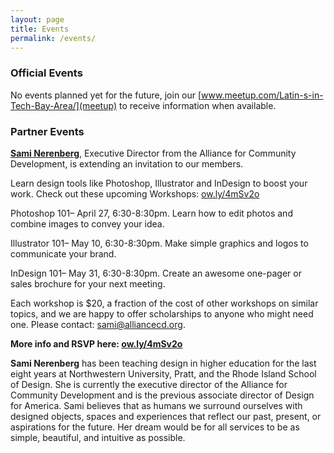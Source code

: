 ```yaml
---
layout: page
title: Events
permalink: /events/
---
```


<h3>Official Events</h3>

No events planned yet for the future, join our [www.meetup.com/Latin-s-in-Tech-Bay-Area/](meetup) to receive information when available.

<h3>Partner Events</h3>

<strong><a href="https://www.linkedin.com/in/saminerenberg" target="_blank">Sami Nerenberg</a></strong>, Executive Director from the Alliance for Community Development, is extending an invitation to our members.

Learn design tools like Photoshop, Illustrator and InDesign to boost your work. Check out these upcoming Workshops: <a href="http://ow.ly/4mSv2o" target="_blank">ow.ly/4mSv2o</a>

Photoshop 101– April 27, 6:30-8:30pm. Learn how to edit photos and combine images to convey your idea. 

Illustrator 101– May 10, 6:30-8:30pm. Make simple graphics and logos to communicate your brand. 

InDesign 101– May 31, 6:30-8:30pm. Create an awesome one-pager or sales brochure for your next meeting. 

Each workshop is $20, a fraction of the cost of other workshops on similar topics, and we are happy to offer scholarships to anyone who might need one.
Please contact: sami@alliancecd.org.

**More info and RSVP here:  <a href="http://ow.ly/4mSv2o" target="_blank">ow.ly/4mSv2o</a>**

<strong>Sami Nerenberg</strong> has been teaching design in higher education for the last eight years at Northwestern University, 
Pratt, and the Rhode Island School of Design. She is currently the executive director of the Alliance for Community Development and is
the previous associate director of Design for America. 
Sami believes that as humans we surround ourselves with designed objects, spaces and experiences that reflect our past, present, or aspirations for the future. Her dream would be for all services to be as simple, beautiful, and intuitive as possible.


